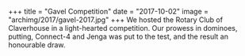 +++
title = "Gavel Competition"
date = "2017-10-02"
image = "archimg/2017/gavel-2017.jpg"
+++
We hosted the Rotary Club of Claverhouse in a light-hearted competition. Our prowess in dominoes, putting, Connect-4 and Jenga was put to the test, and the result an honourable draw.